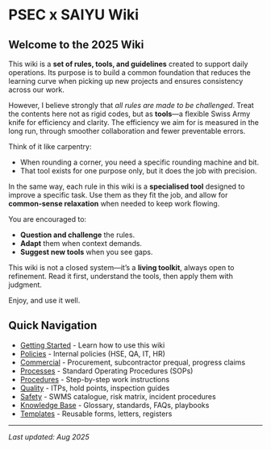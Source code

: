 # PSEC x SAIYU Wiki

## Welcome to the 2025 Wiki

This wiki is a **set of rules, tools, and guidelines** created to support daily operations. Its purpose is to build a common foundation that reduces the learning curve when picking up new projects and ensures consistency across our work.

However, I believe strongly that *all rules are made to be challenged*. Treat the contents here not as rigid codes, but as **tools**—a flexible Swiss Army knife for efficiency and clarity. The efficiency we aim for is measured in the long run, through smoother collaboration and fewer preventable errors.

Think of it like carpentry:
- When rounding a corner, you need a specific rounding machine and bit.
- That tool exists for one purpose only, but it does the job with precision.

In the same way, each rule in this wiki is a **specialised tool** designed to improve a specific task. Use them as they fit the job, and allow for **common-sense relaxation** when needed to keep work flowing.

You are encouraged to:
- **Question and challenge** the rules.
- **Adapt** them when context demands.
- **Suggest new tools** when you see gaps.

This wiki is not a closed system—it’s a **living toolkit**, always open to refinement. Read it first, understand the tools, then apply them with judgment.

Enjoy, and use it well.

## Quick Navigation

- [Getting Started](getting-started) - Learn how to use this wiki
- [Policies](01-policies/) - Internal policies (HSE, QA, IT, HR)
- [Commercial](02-commercial/) - Procurement, subcontractor prequal, progress claims
- [Processes](03-processes/) - Standard Operating Procedures (SOPs)
- [Procedures](04-procedures/) - Step-by-step work instructions
- [Quality](05-quality/) - ITPs, hold points, inspection guides
- [Safety](06-safety/) - SWMS catalogue, risk matrix, incident procedures
- [Knowledge Base](07-knowledge-base/) - Glossary, standards, FAQs, playbooks
- [Templates](08-templates/) - Reusable forms, letters, registers


---
*Last updated: Aug 2025*